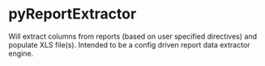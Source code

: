 pyReportExtractor
=================

Will extract columns from reports (based on user specified directives)
and populate XLS file(s). Intended to be a config driven report data extractor engine.


